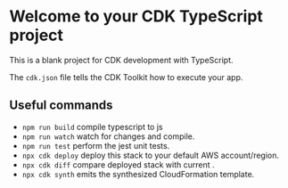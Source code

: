 # Welcome to your CDK TypeScript project

This is a blank project for CDK development with TypeScript.

The `cdk.json` file tells the CDK Toolkit how to execute your app.

## Useful commands

* `npm run build`   compile typescript to js
* `npm run watch`   watch for changes and compile.
* `npm run test`    perform the jest unit tests.
* `npx cdk deploy`  deploy this stack to your default AWS account/region.
* `npx cdk diff`    compare deployed stack with current .
* `npx cdk synth`   emits the synthesized CloudFormation template.
